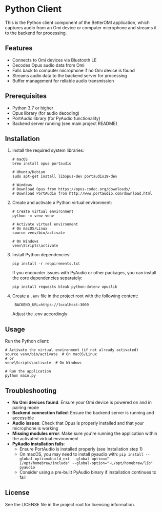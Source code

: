 # Python Client

This is the Python client component of the BetterOMI application, which captures audio from an Omi device or computer microphone and streams it to the backend for processing.

## Features

- Connects to Omi devices via Bluetooth LE
- Decodes Opus audio data from Omi
- Falls back to computer microphone if no Omi device is found
- Streams audio data to the backend server for processing
- Buffer management for reliable audio transmission

## Prerequisites

- Python 3.7 or higher
- Opus library (for audio decoding)
- PortAudio library (for PyAudio functionality)
- Backend server running (see main project README)

## Installation

1. Install the required system libraries:
   ```
   # macOS
   brew install opus portaudio
   
   # Ubuntu/Debian
   sudo apt-get install libopus-dev portaudio19-dev
   
   # Windows
   # Download Opus from https://opus-codec.org/downloads/
   # Download PortAudio from http://www.portaudio.com/download.html
   ```

2. Create and activate a Python virtual environment:
   ```
   # Create virtual environment
   python -m venv venv
   
   # Activate virtual environment
   # On macOS/Linux
   source venv/bin/activate
   
   # On Windows
   venv\Scripts\activate
   ```

3. Install Python dependencies:
   ```
   pip install -r requirements.txt
   ```
   
   If you encounter issues with PyAudio or other packages, you can install the core dependencies separately:
   ```
   pip install requests bleak python-dotenv opuslib
   ```

4. Create a `.env` file in the project root with the following content:
   ```
    BACKEND_URL=https://localhost:3000
   ```
   Adjust the .env accordingly

## Usage

Run the Python client:
```
# Activate the virtual environment (if not already activated)
source venv/bin/activate  # On macOS/Linux
# or
venv\Scripts\activate  # On Windows

# Run the application
python main.py
```


## Troubleshooting

- **No Omi devices found**: Ensure your Omi device is powered on and in pairing mode
- **Backend connection failed**: Ensure the backend server is running and accessible
- **Audio issues**: Check that Opus is properly installed and that your microphone is working
- **Missing modules error**: Make sure you're running the application within the activated virtual environment
- **PyAudio installation fails**: 
  - Ensure PortAudio is installed properly (see Installation step 1)
  - On macOS, you may need to install pyaudio with: `pip install --global-option=build_ext --global-option="-I/opt/homebrew/include" --global-option="-L/opt/homebrew/lib" pyaudio`
  - Consider using a pre-built PyAudio binary if installation continues to fail

## License

See the LICENSE file in the project root for licensing information.